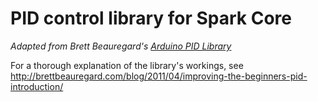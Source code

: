 # PID control library for Spark Core

_Adapted from Brett Beauregard's [Arduino PID Library](https://github.com/br3ttb/Arduino-PID-Library)_

For a thorough explanation of the library's workings, see http://brettbeauregard.com/blog/2011/04/improving-the-beginners-pid-introduction/
